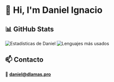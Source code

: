 # 👋 Hi, I'm Daniel Ignacio

## 📊 GitHub Stats

![Estadísticas de Daniel](https://github-readme-stats-mu-three-35.vercel.app/api?username=dlamas685&show_icons=true&count_private=true&theme=default)
![Lenguajes más usados](https://github-readme-stats-mu-three-35.vercel.app/api/top-langs/?username=dlamas685&layout=compact&theme=default)

## 📫 Contacto

📧 **daniel@dlamas.pro**  

<!--
**dlamas685/dlamas685** is a ✨ _special_ ✨ repository because its `README.md` (this file) appears on your GitHub profile.

Here are some ideas to get you started:

- 🔭 I’m currently working on ...
- 🌱 I’m currently learning ...
- 👯 I’m looking to collaborate on ...
- 🤔 I’m looking for help with ...
- 💬 Ask me about ...
- 📫 How to reach me: ...
- 😄 Pronouns: ...
- ⚡ Fun fact: ...
-->
